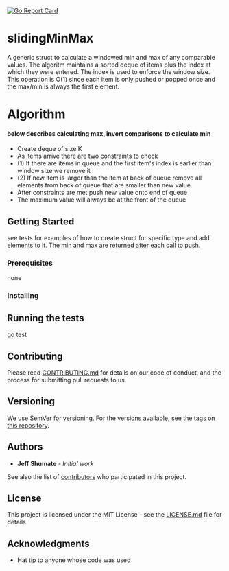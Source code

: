 [![Go Report Card](https://goreportcard.com/badge/github.com/dmoose/slidingMinMax)](https://goreportcard.com/report/github.com/dmoose/slidingMinMax)

# slidingMinMax

A generic struct to calculate a windowed min and max of any comparable values.
The algoritm maintains a sorted deque of items plus the index at which they were entered.
The index is used to enforce the window size.  This operation is O(1) since each item is
only pushed or popped once and the max/min is always the first element.

# Algorithm
#### below describes calculating max, invert comparisons to calculate min
- Create deque of size K
- As items arrive there are two constraints to check
- (1) If there are items in queue and the first item's index is earlier than window size we remove it
- (2) If new item is larger than the item at back of queue remove all elements from back of queue that are smaller than new value.
- After constraints are met push new value onto end of queue
- The maximum value will always be at the front of the queue


## Getting Started

see tests for examples of how to create struct for specific type and add elements to it.  The min and max are returned after each call to push.
### Prerequisites

none

### Installing



## Running the tests

go test


## Contributing

Please read [CONTRIBUTING.md](https://gist.github.com/PurpleBooth/b24679402957c63ec426) for details on our code of conduct, and the process for submitting pull requests to us.

## Versioning

We use [SemVer](http://semver.org/) for versioning. For the versions available, see the [tags on this repository](https://github.com/dmoose/slidingMinMax/tags).

## Authors

* **Jeff Shumate** - *Initial work* 

See also the list of [contributors](https://github.com/dmoose/slidingMinMax/contributors) who participated in this project.

## License

This project is licensed under the MIT License - see the [LICENSE.md](LICENSE) file for details

## Acknowledgments

* Hat tip to anyone whose code was used

